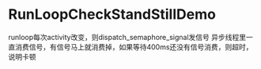 # RunLoopCheckStandStillDemo

runloop每次activity改变，则dispatch_semaphore_signal发信号
异步线程里一直消费信号，有信号马上就消费掉，如果等待400ms还没有信号消费，则超时，说明卡顿
